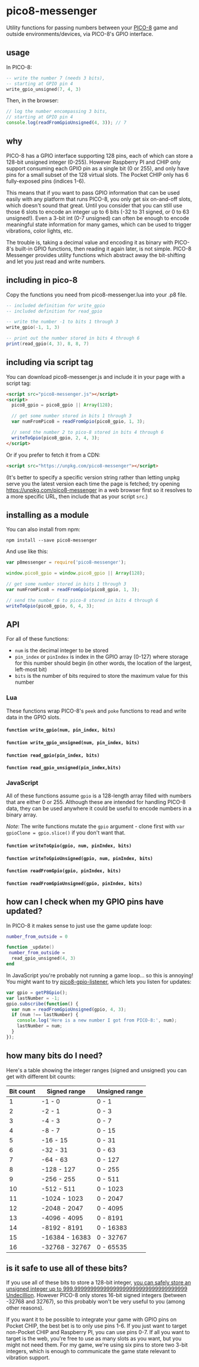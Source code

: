 # pico8-messenger

Utility functions for passing numbers between your [PICO-8](https://www.lexaloffle.com/pico-8.php) game and outside environments/devices, via PICO-8's GPIO interface.

## usage

In PICO-8:

```lua
-- write the number 7 (needs 3 bits),
-- starting at GPIO pin 4
write_gpio_unsigned(7, 4, 3)
```

Then, in the browser:

```javascript
// log the number encompassing 3 bits,
// starting at GPIO pin 4
console.log(readFromGpioUnsigned(4, 3)); // 7
```

## why

PICO-8 has a GPIO interface supporting 128 pins, each of which can store a 128-bit unsigned integer (0-255). However Raspberry PI and CHIP only support consuming each GPIO pin as a single bit (0 or 255), and only have pins for a small subset of the 128 virtual slots. The Pocket CHIP only has 6 fully-exposed pins (indices 1-6).

This means that if you want to pass GPIO information that can be used easily with any platform that runs PICO-8, you only get six on-and-off slots, which doesn't sound that great. Until you consider that you can still use those 6 slots to encode an integer up to 6 bits (-32 to 31 signed, or 0 to 63 unsigned!). Even a 3-bit int (0-7 unsigned) can often be enough to encode meaningful state information for many games, which can be used to trigger vibrations, color lights, etc.

The trouble is, taking a decimal value and encoding it as binary with PICO-8's built-in GPIO functions, then reading it again later, is not simple. PICO-8 Messenger provides utility functions which abstract away the bit-shifting and let you just read and write numbers.

## including in pico-8

Copy the functions you need from pico8-messenger.lua into your .p8 file.

```lua
-- included definition for write_gpio
-- included definition for read_gpio

-- write the number -1 to bits 1 through 3
write_gpio(-1, 1, 3)

-- print out the number stored in bits 4 through 6
print(read_gpio(4, 3), 8, 8, 7)
```

## including via script tag

You can download pico8-messenger.js and include it in your page with a script tag:

```html
<script src="pico8-messenger.js"></script>
<script>
  pico8_gpio = pico8_gpio || Array(128);

  // get some number stored in bits 1 through 3
  var numFromPico8 = readFromGpio(pico8_gpio, 1, 3);

  // send the number 2 to pico-8 stored in bits 4 through 6
  writeToGpio(pico8_gpio, 2, 4, 3);
</script>
```

Or if you prefer to fetch it from a CDN:

```html
<script src="https://unpkg.com/pico8-messenger"></script>
```

(It's better to specify a specific version string rather than letting unpkg serve you the latest version each time the page is fetched; try opening https://unpkg.com/pico8-messenger in a web browser first so it resolves to a more specific URL, then include that as your script `src`.)

## installing as a module

You can also install from npm:

```console
npm install --save pico8-messenger
```

And use like this:

```js
var p8messenger = require('pico8-messenger');

window.pico8_gpio = window.pico8_gpio || Array(128);

// get some number stored in bits 1 through 3
var numFromPico8 = readFromGpio(pico8_gpio, 1, 3);

// send the number 6 to pico-8 stored in bits 4 through 6
writeToGpio(pico8_gpio, 6, 4, 3);
```

## API

For all of these functions:
* `num` is the decimal integer to be stored
* `pin_index` or `pinIndex` is index in the GPIO array (0-127) where storage for this number should begin (in other words, the location of the largest, left-most bit)
* `bits` is the number of bits required to store the maximum value for this number

### Lua

These functions wrap PICO-8's `peek` and `poke` functions to read and write data in the GPIO slots.

#### `function write_gpio(num, pin_index, bits)`

#### `function write_gpio_unsigned(num, pin_index, bits)`

#### `function read_gpio(pin_index, bits)`

#### `function read_gpio_unsigned(pin_index,bits)`

### JavaScript

All of these functions assume `gpio` is a 128-length array filled with numbers that are either 0 or 255. Although these are intended for handling PICO-8 data, they can be used anywhere it could be useful to encode numbers in a binary array.

*Note*: The write functions mutate the `gpio` argument - clone first with `var gpioClone = gpio.slice()` if you don't want that.

#### `function writeToGpio(gpio, num, pinIndex, bits)`

#### `function writeToGpioUnsigned(gpio, num, pinIndex, bits)`

#### `function readFromGpio(gpio, pinIndex, bits)`

#### `function readFromGpioUnsigned(gpio, pinIndex, bits)`

## how can I check when my GPIO pins have updated?

In PICO-8 it makes sense to just use the game update loop:

```lua
number_from_outside = 0

function _update()
 number_from_outside =
  read_gpio_unsigned(4, 3)
end
```

In JavaScript you're probably not running a game loop... so this is annoying! You might want to try [pico8-gpio-listener](https://github.com/benwiley4000/pico8-gpio-listener), which lets you listen for updates:

```javascript
var gpio = getP8Gpio();
var lastNumber = -1;
gpio.subscribe(function() {
  var num = readFromGpioUnsigned(gpio, 4, 3);
  if (num !== lastNumber) {
    console.log('Here is a new number I got from PICO-8:', num);
    lastNumber = num;
  }
});
```

## how many bits do I need?

Here's a table showing the integer ranges (signed and unsigned) you can get with different bit counts:

| Bit count | Signed range   | Unsigned range |
|-----------|----------------|----------------|
| 1         | -1 - 0         | 0 - 1          |
| 2         | -2 - 1         | 0 - 3          |
| 3         | -4 - 3         | 0 - 7          |
| 4         | -8 - 7         | 0 - 15         |
| 5         | -16 - 15       | 0 - 31         |
| 6         | -32 - 31       | 0 - 63         |
| 7         | -64 - 63       | 0 - 127        |
| 8         | -128 - 127     | 0 - 255        |
| 9         | -256 - 255     | 0 - 511        |
| 10        | -512 - 511     | 0 - 1023       |
| 11        | -1024 - 1023   | 0 - 2047       |
| 12        | -2048 - 2047   | 0 - 4095       |
| 13        | -4096 - 4095   | 0 - 8191       |
| 14        | -8192 - 8191   | 0 - 16383      |
| 15        | -16384 - 16383 | 0 - 32767      |
| 16        | -32768 - 32767 | 0 - 65535      |

## is it safe to use all of these bits?

If you use all of these bits to store a 128-bit integer, [you can safely store an unsigned integer up to 999.99999999999999999999999999999999999 Undecillion](https://en.wikipedia.org/wiki/Integer_(computer_science)#Common_integral_data_types). However PICO-8 only stores 16-bit signed integers (between -32768 and 32767), so this probably won't be very useful to you (among other reasons).

If you want it to be possible to integrate your game with GPIO pins on Pocket CHIP, the best bet is to only use pins 1-6. If you just want to target non-Pocket CHIP and Raspberry PI, you can use pins 0-7. If all you want to target is the web, you're free to use as many slots as you want, but you might not need them. For my game, we're using six pins to store two 3-bit integers, which is enough to communicate the game state relevant to vibration support.
